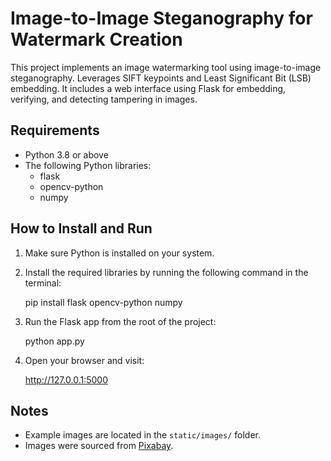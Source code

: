 # Image-to-Image Steganography for Watermark Creation

This project implements an image watermarking tool using image-to-image steganography. Leverages SIFT keypoints and Least Significant Bit (LSB) embedding. It includes a web interface using Flask for embedding, verifying, and detecting tampering in images.

## Requirements

- Python 3.8 or above
- The following Python libraries:
  - flask
  - opencv-python
  - numpy

## How to Install and Run

1. Make sure Python is installed on your system.

2. Install the required libraries by running the following command in the terminal:

   pip install flask opencv-python numpy

4. Run the Flask app from the root of the project:

   python app.py

5. Open your browser and visit:

   http://127.0.0.1:5000

## Notes

- Example images are located in the `static/images/` folder.
- Images were sourced from [Pixabay](https://pixabay.com/).